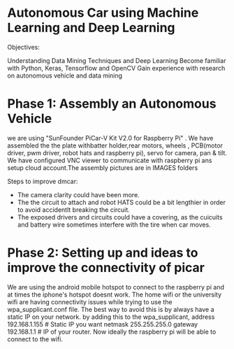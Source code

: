 # Autonomous Car using Machine Learning and Deep Learning

Objectives:

Understanding Data Mining Techniques and Deep Learning
Become familiar with Python, Keras, Tensorflow and OpenCV
Gain experience with research on autonomous vehicle and data mining

# Phase 1: Assembly an Autonomous Vehicle
we are using "SunFounder PiCar-V Kit V2.0 for Raspberry Pi" . We have assembled the the plate withbatter holder,rear motors, wheels , PCB(motor driver, pwm driver, robot hats and raspberry pi), servo for camera, pan & tilt. We have configured VNC viewer to communicate with raspberry pi ans setup cloud account.The assembly pictures are in IMAGES folders

  Steps to improve dmcar:

* The camera clarity could have been more.
* The the circuit to attach and robot HATS could be a bit lengthier in order to avoid accidentlt breaking the circuit.
* The exposed drivers and circuits could have a covering, as the cuicuits and battery wire sometimes interfere with the tire when car moves.

# Phase 2: Setting up and ideas to improve the connectivity of picar
We are using the  android mobile hotspot to connect to the raspberry pi and at times the iphone's hotspot doesnt work. The home wifi or the university wifi are having connectivity issues while trying to use the wpa_supplicant.conf file. The best way to avoid this is by always have a static IP on your network. by adding this to the wpa_supplicant, 
address 192.168.1.155 # Static IP you want 
netmask 255.255.255.0 
gateway 192.168.1.1   # IP of your router. Now ideally the raspberry pi will be able to connect to the wifi. 



